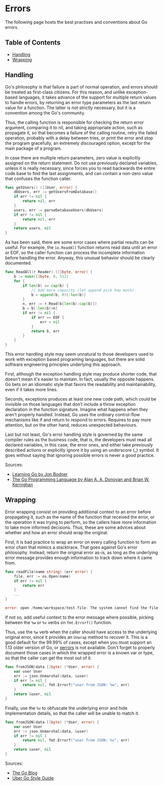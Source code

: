 # Errors

The following page hosts the best practises and conventions about Go errors.

## Table of Contents

- [Handling](errors.md#handling)
- [Wrapping](errors.md#wrapping)

## Handling

Go's philosophy is that failure is part of normal operation, and errors should be treated as first-class citizens. For
this reason, and unlike exception-based languages, it takes advance of the support for multiple return values to handle
errors, by returning an error type parameters as the last return value for a function. The latter is not strictly
necessary, but it is a convention among the Go's community.

Thus, the calling function is responsible for checking the return error argument, comparing it to nil, and taking
appropriate action, such as propagate it, so that becomes a failure of the calling routine, retry the failed operation,
probably with a delay between tries, or print the error and stop the program gracefully, an extremely discouraged
option, except for the main package of a program.

In case there are multiple return parameters, zero value is explicitly assigned on the return statement. Do not use
previously declared variables, unless it is really necessary, since forces you to read backwards the entire code base to
find the last assignments, and can contain a non-zero value that confuses the function caller.

```go
func getUsers() ([]User, error) {
	dbUsers, err := getUsersFromDatabase()
	if err != nil {
		return nil, err
	}
	users, err := parseDatabaseUsers(dbUsers)
	if err != nil {
		return nil, err
	}
	return users, nil
}
```

As has been said, there are some error cases where partial results can be useful. For example, the ```io.ReadAll```
function returns read data until an error or EOF, so the caller function can process the incomplete information before
handling the error. Anyway, this unusual behavior should be clearly documented.

```go
func ReadAll(r Reader) ([]byte, error) {
	b := make([]byte, 0, 512)
	for {
		if len(b) == cap(b) {
			// Add more capacity (let append pick how much).
			b = append(b, 0)[:len(b)]
		}
		n, err := r.Read(b[len(b):cap(b)])
		b = b[:len(b)+n]
		if err != nil {
			if err == EOF {
				err = nil
			}
			return b, err
		}
	}
}
```

This error handling style may seem unnatural to those developers used to work with exception based programing languages,
but there are solid software engineering principles underlying this approach.

First, although the exception handling style may produce shorter code, that doesn't mean it's easier to maintain. In
fact, usually the opposite happens. Go bets on an idiomatic style that favors the readability and maintainability, even
if it takes more lines.

Seconds, exceptions produces at least one new code path, which could be invisible on those languages that don’t include
a throw exception declaration in the function signature. Imagine what happens when they aren't properly handled.
Instead, Go uses the ordinary control-flow mechanisms like if and return to respond to errors. Requires to pay more
attention, but on the other hand, reduces unexpected behaviours.

Last but not least, Go's error handling style is governed by the same compiler rules as the business code, that is, the
developers must read all declared variables, in this case, the error ones, and either take previously described actions
or explicitly ignore it by using an underscore (_) symbol. It goes without saying that ignoring possible errors is never
a good practice.

Sources:

- [Learning Go by Jon Bodner](https://www.oreilly.com/library/view/learning-go/9781492077206/)
- [The Go Programming Language by Alan A. A. Donovan and Brian W. Kernighan](https://www.gopl.io)

## Wrapping

Error wrapping consist on providing additional context to an error before propagating it, such as the name of the
function that received the error, or the operation it was trying to perform, so the callers have more information to
take more informed decisions. Thus, these are some advices about whether and how an error should wrap the original.

First, it is bad practice to wrap an error on every calling function to form an error chain that mimics a stacktrace.
That goes against Go's error philosophy. Instead, return the original error as-is, as long as the underlying error
message provides enough information to track down where it came from.

```go
func readFile(name string) (err error) {
	file, err := os.Open(name)
	if err != nil {
		return err
	}
	...
}

error: open /home/workspace/test.file: The system cannot find the file specified
```

If not so, add useful context to the error message where possible, picking between the ```%w``` or ```%v``` verbs
on ```fmt.Errorf()``` function.

Thus, use the ```%w``` verb when the caller should have access to the underlying original error, since it provides
an ```Unwrap``` method to recover it. This is a good default for the 99.99% of cases, except when you must support an
1.13 older version of Go, or [xerrors](https://golang.org/x/xerrors) is not available. Don't forget to properly document
those cases in which the wrapped error is a known var or type, so that the caller can get the most out of it.

```go
func fromJSON(data []byte) (*User, error) {
	var user User
	err := json.Unmarshal(data, &user)
	if err != nil {
		return nil, fmt.Errorf("user from JSON: %w", err)
	}
	return &user, nil
}
```

Finally, use the ```%v``` to obfuscate the underlying error and hide implementation details, so that the caller will be
unable to match it.

```go
func fromJSON(data []byte) (*User, error) {
	var user User
	err := json.Unmarshal(data, &user)
	if err != nil {
		return nil, fmt.Errorf("user from JSON: %v", err)
	}
	return &user, nil
}
```

Sources:

- [The Go Blog](https://go.dev/blog/go1.13-errors)
- [Uber Go Style Guide](https://github.com/uber-go/guide/blob/master/style.md#error-wrapping)